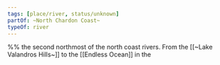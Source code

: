 ```yaml
---
tags: [place/river, status/unknown]
partOf: ~North Chardon Coast~
typeOf: river
---
```

%% the second northmost of the north coast rivers. From the [[~Lake Valandros Hills~]] to the [[Endless Ocean]] in the
